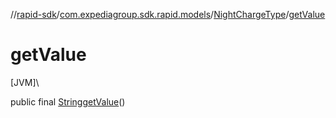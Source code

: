 //[rapid-sdk](../../../index.md)/[com.expediagroup.sdk.rapid.models](../index.md)/[NightChargeType](index.md)/[getValue](get-value.md)

# getValue

[JVM]\

public final [String](https://docs.oracle.com/javase/8/docs/api/java/lang/String.html)[getValue](get-value.md)()
